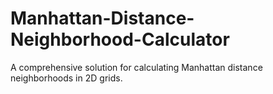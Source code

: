 # Manhattan-Distance-Neighborhood-Calculator
A comprehensive solution for calculating Manhattan distance neighborhoods in 2D grids.
